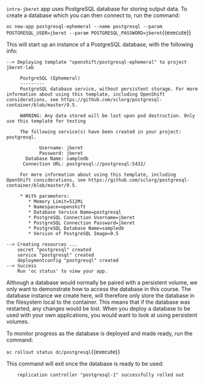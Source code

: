 ``intro-jberet`` app uses PostgreSQL database for storing output data. 
To create a database which you can then connect to, run the command:

``oc new-app postgresql-ephemeral --name postgresql --param POSTGRESQL_USER=jberet --param POSTGRESQL_PASSWORD=jberet``{{execute}}

This will start up an instance of a PostgreSQL database, with the following info:

```text
--> Deploying template "openshift/postgresql-ephemeral" to project jberet-lab

     PostgreSQL (Ephemeral)
     ---------
     PostgreSQL database service, without persistent storage. For more information about using this template, including OpenShift considerations, see https://github.com/sclorg/postgresql-container/blob/master/9.5.

     WARNING: Any data stored will be lost upon pod destruction. Only use this template for testing

     The following service(s) have been created in your project: postgresql.

            Username: jberet
            Password: jberet
       Database Name: sampledb
      Connection URL: postgresql://postgresql:5432/

     For more information about using this template, including OpenShift considerations, see https://github.com/sclorg/postgresql-container/blob/master/9.5.

     * With parameters:
        * Memory Limit=512Mi
        * Namespace=openshift
        * Database Service Name=postgresql
        * PostgreSQL Connection Username=jberet
        * PostgreSQL Connection Password=jberet
        * PostgreSQL Database Name=sampledb
        * Version of PostgreSQL Image=9.5

--> Creating resources ...
    secret "postgresql" created
    service "postgresql" created
    deploymentconfig "postgresql" created
--> Success
    Run 'oc status' to view your app.
```

Although a database would normally be paired with a persistent volume, we only want to demonstrate how to access the database in this course. The database instance we create here, will therefore only store the database in the filesystem local to the container. This means that if the database was restarted, any changes would be lost. When you deploy a database to be used with your own applications, you would want to look at using persistent volumes.

To monitor progress as the database is deployed and made ready, run the command:

``oc rollout status dc/postgresql``{{execute}}

This command will exit once the database is ready to be used:

```text
	replication controller "postgresql-1" successfully rolled out
```


